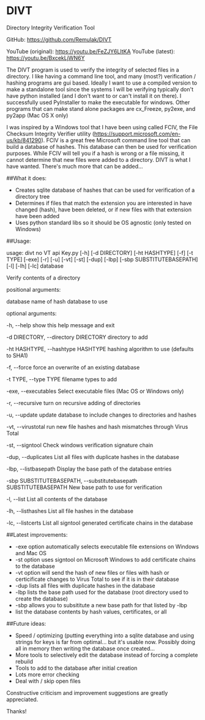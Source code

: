 # DIVT

Directory Integrity Verification Tool

GitHub: https://github.com/Remulak/DIVT

YouTube (original): https://youtu.be/FeZJY6LItKA
YouTube (latest): https://youtu.be/BxcekLjWN6Y

The DIVT program is used to verify the integrity of selected files in a directory.  I like having a command line tool, and many (most?) verification / hashing programs are gui based.  Ideally I want to use a compiled version to make a standalone tool since the systems I will be verifying typically don't have python installed (and I don't want to or can't install it on there).  I successfully used PyInstaller to make the executable for windows.  Other programs that can make stand alone packages are cx_Freeze, py2exe, and py2app (Mac OS X only)

I was inspired by a Windows tool that I have been using called FCIV, the File Checksum Integrity Verifier utility (https://support.microsoft.com/en-us/kb/841290).  FCIV is a great free Microsoft command line tool that can build a database of hashes.  This database can then be used for verification purposes.  While FCIV will tell you if a hash is wrong or a file missing, it cannot determine that new files were added to a directory.  DIVT is what I have wanted.  There's much more that can be added...

##What it does:

+ Creates sqlite database of hashes that can be used for verification of a directory tree
+ Determines if files that match the extension you are interested in have changed (hash), have been deleted, or if new files with that extension have been added
+ Uses python standard libs so it should be OS agnostic (only tested on Windows)

##Usage:

usage: divt no VT api Key.py [-h] [-d DIRECTORY] [-ht HASHTYPE] [-f] [-t TYPE]
                             [-exe] [-r] [-u] [-vt] [-st] [-dup] [-lbp]
                             [-sbp SUBSTITUTEBASEPATH] [-l] [-lh] [-lc]
                             database


Verify contents of a directory


positional arguments:

  database              name of hash database to use


optional arguments:

  -h, --help            show this help message and exit
  
  -d DIRECTORY, --directory DIRECTORY
                        directory to add
                        
  -ht HASHTYPE, --hashtype HASHTYPE
                        hashing algorithm to use (defaults to SHA1)
                        
  -f, --force           force an overwrite of an existing database
  
  -t TYPE, --type TYPE  filename types to add
  
  -exe, --executables   Select executable files (Mac OS or Windows only)
  
  -r, --recursive       turn on recursive adding of directories
  
  -u, --update          update database to include changes to directories and 
                        hashes
                        
  -vt, --virustotal     run new file hashes and hash mismatches through Virus
                        Total
                        
  -st, --signtool       Check windows verification signature chain
  
  -dup, --duplicates    List all files with duplicate hashes in the database
  
  -lbp, --listbasepath  Display the base path of the database entries
  
  -sbp SUBSTITUTEBASEPATH, --substitutebasepath SUBSTITUTEBASEPATH
                        New base path to use for verification
                        
  -l, --list            List all contents of the database
  
  -lh, --listhashes     List all file hashes in the database
  
  -lc, --listcerts      List all signtool generated certificate chains in the
                        database
                        

##Latest improvements:
* -exe option automatically selects executable file extensions on Windows and Mac OS
* -st option uses signtool on Microsoft Windows to add certificate chains to the database
* -vt option will send the hash of new files or files with hash or certicificate changes to Virus Total to see if it is in their database
* -dup lists all files with duplicate hashes in the database
* -lbp lists the base path used for the database (root directory used to create the database)
* -sbp allows you to subsititute a new base path for that listed by -lbp
* list the database contents by hash values, certificates, or all


##Future ideas:

+ Speed / optimizing (putting everything into a sqlite database and using strings for keys is far from optimal... but it's usable now.  Possibly doing all in memory then writing the database once created...
+ More tools to selectively edit the database instead of forcing a complete rebuild
+ Tools to add to the database after initial creation
+ Lots more error checking
+ Deal with / skip open files

Constructive criticism and improvement suggestions are greatly appreciated.

Thanks!
